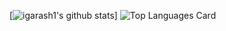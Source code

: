 [![igarash1's github stats](https://github-readme-stats.vercel.app/api?username=igarash1&show_icons=true&theme=compact)]
![Top Languages Card](https://github-readme-stats.vercel.app/api/top-langs/?username=igarash1&layout=compact)
